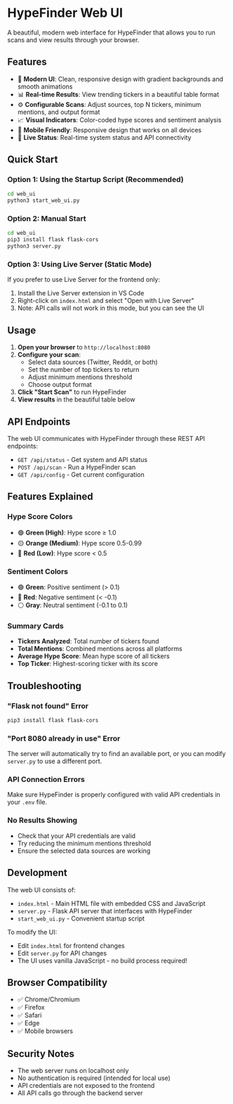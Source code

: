 # HypeFinder Web UI

A beautiful, modern web interface for HypeFinder that allows you to run scans and view results through your browser.

## Features

- 🎨 **Modern UI**: Clean, responsive design with gradient backgrounds and smooth animations
- 📊 **Real-time Results**: View trending tickers in a beautiful table format
- ⚙️ **Configurable Scans**: Adjust sources, top N tickers, minimum mentions, and output format
- 📈 **Visual Indicators**: Color-coded hype scores and sentiment analysis
- 📱 **Mobile Friendly**: Responsive design that works on all devices
- 🔄 **Live Status**: Real-time system status and API connectivity

## Quick Start

### Option 1: Using the Startup Script (Recommended)

```bash
cd web_ui
python3 start_web_ui.py
```

### Option 2: Manual Start

```bash
cd web_ui
pip3 install flask flask-cors
python3 server.py
```

### Option 3: Using Live Server (Static Mode)

If you prefer to use Live Server for the frontend only:

1. Install the Live Server extension in VS Code
2. Right-click on `index.html` and select "Open with Live Server"
3. Note: API calls will not work in this mode, but you can see the UI

## Usage

1. **Open your browser** to `http://localhost:8080`
2. **Configure your scan**:
   - Select data sources (Twitter, Reddit, or both)
   - Set the number of top tickers to return
   - Adjust minimum mentions threshold
   - Choose output format
3. **Click "Start Scan"** to run HypeFinder
4. **View results** in the beautiful table below

## API Endpoints

The web UI communicates with HypeFinder through these REST API endpoints:

- `GET /api/status` - Get system and API status
- `POST /api/scan` - Run a HypeFinder scan
- `GET /api/config` - Get current configuration

## Features Explained

### Hype Score Colors
- 🟢 **Green (High)**: Hype score ≥ 1.0
- 🟡 **Orange (Medium)**: Hype score 0.5-0.99
- 🔴 **Red (Low)**: Hype score < 0.5

### Sentiment Colors
- 🟢 **Green**: Positive sentiment (> 0.1)
- 🔴 **Red**: Negative sentiment (< -0.1)
- ⚪ **Gray**: Neutral sentiment (-0.1 to 0.1)

### Summary Cards
- **Tickers Analyzed**: Total number of tickers found
- **Total Mentions**: Combined mentions across all platforms
- **Average Hype Score**: Mean hype score of all tickers
- **Top Ticker**: Highest-scoring ticker with its score

## Troubleshooting

### "Flask not found" Error
```bash
pip3 install flask flask-cors
```

### "Port 8080 already in use" Error
The server will automatically try to find an available port, or you can modify `server.py` to use a different port.

### API Connection Errors
Make sure HypeFinder is properly configured with valid API credentials in your `.env` file.

### No Results Showing
- Check that your API credentials are valid
- Try reducing the minimum mentions threshold
- Ensure the selected data sources are working

## Development

The web UI consists of:
- `index.html` - Main HTML file with embedded CSS and JavaScript
- `server.py` - Flask API server that interfaces with HypeFinder
- `start_web_ui.py` - Convenient startup script

To modify the UI:
- Edit `index.html` for frontend changes
- Edit `server.py` for API changes
- The UI uses vanilla JavaScript - no build process required!

## Browser Compatibility

- ✅ Chrome/Chromium
- ✅ Firefox
- ✅ Safari
- ✅ Edge
- ✅ Mobile browsers

## Security Notes

- The web server runs on localhost only
- No authentication is required (intended for local use)
- API credentials are not exposed to the frontend
- All API calls go through the backend server 